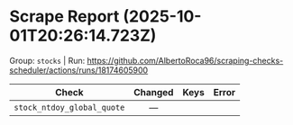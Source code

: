 # Scrape Report (2025-10-01T20:26:14.723Z)

Group: `stocks`  |  Run: https://github.com/AlbertoRoca96/scraping-checks-scheduler/actions/runs/18174605900

| Check | Changed | Keys | Error |
|---|:---:|:--|:--|
| `stock_ntdoy_global_quote` | — |  |  |
